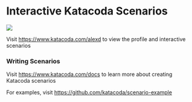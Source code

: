 # Interactive Katacoda Scenarios

[![](http://shields.katacoda.com/katacoda/alexd/count.svg)](https://www.katacoda.com/alexd "Get your profile on Katacoda.com")

Visit https://www.katacoda.com/alexd to view the profile and interactive scenarios

### Writing Scenarios
Visit https://www.katacoda.com/docs to learn more about creating Katacoda scenarios

For examples, visit https://github.com/katacoda/scenario-example
